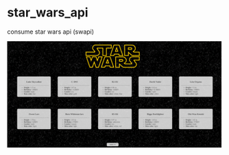 # star_wars_api
consume star wars api (swapi)

<img src="./swapi.png" style="width: 500px; height: auto">